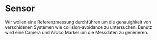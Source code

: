# Sensor
Wir wollen eine Referenzmessung durchführen um die genauighkeit von verschidenen Systemen wie collision-avoidance zu untersuchen. Benutz wird eine Camera und ArUco Marker um die Messdaten zu generieren.
